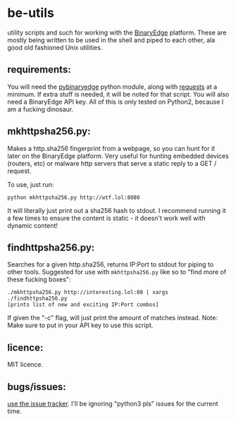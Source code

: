 # be-utils
utility scripts and such for working with the [BinaryEdge](https://binaryedge.io) platform. These are mostly being written to be used in the shell and piped to each other, ala good old fashioned Unix utilities. 

## requirements:
You will need the [pybinaryedge](https://github.com/Te-k/pybinaryedge) python module, along with [requests](https://github.com/kennethreitz/requests) at a minimum. If extra stuff is needed, it will be noted for that script. You will also need a BinaryEdge API key. All of this is only tested on Python2, because I am a fucking dinosaur. 

## mkhttpsha256.py:
Makes a http.sha256 fingerprint from a webpage, so you can hunt for it later on the BinaryEdge platform. Very useful for hunting embedded devices (routers, etc) or malware http servers that serve a static reply to a GET / request.

To use, just run:
```
python mkhttpsha256.py http://wtf.lol:8080
```
It will literally just print out a sha256 hash to stdout. I recommend running it a few times to ensure the content is static - it doesn't work well with dynamic content!

## findhttpsha256.py:
Searches for a given http.sha256, returns IP:Port to stdout for piping to other tools. Suggested for use with `mkhttpsha256.py` like so to "find more of these fucking boxes":
```
./mkhttpsha256.py http://interesting.lol:80 | xargs ./findhttpsha256.py
[prints list of new and exciting IP:Port combos]
```  
If given the "-c" flag, will just print the amount of matches instead.
Note: Make sure to put in your API key to use this script. 

## licence:
MIT licence.

## bugs/issues:
[use the issue tracker](https://github.com/0x27/be-utils/issues). I'll be ignoring "python3 pls" issues for the current time.

## 
